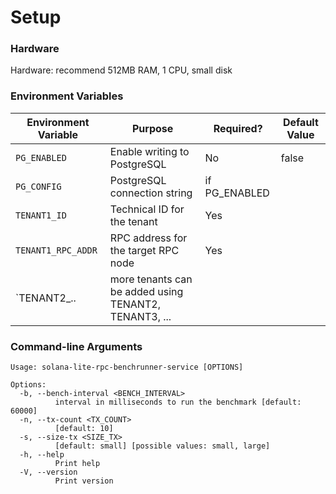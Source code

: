 

# Setup
### Hardware
Hardware: recommend 512MB RAM, 1 CPU, small disk


### Environment Variables
| Environment Variable | Purpose                                               | Required?     | Default Value |
|----------------------|-------------------------------------------------------|---------------|---------------|
| `PG_ENABLED`         | Enable writing to PostgreSQL                          | No            | false         |
| `PG_CONFIG`          | PostgreSQL connection string                          | if PG_ENABLED |               |
| `TENANT1_ID`         | Technical ID for the tenant                           | Yes           |               |
| `TENANT1_RPC_ADDR`   | RPC address for the target RPC node                   | Yes           |               |
| `TENANT2_..          | more tenants can be added using TENANT2, TENANT3, ... |            |               |

### Command-line Arguments
```
Usage: solana-lite-rpc-benchrunner-service [OPTIONS]

Options:
  -b, --bench-interval <BENCH_INTERVAL>
          interval in milliseconds to run the benchmark [default: 60000]
  -n, --tx-count <TX_COUNT>
          [default: 10]
  -s, --size-tx <SIZE_TX>
          [default: small] [possible values: small, large]
  -h, --help
          Print help
  -V, --version
          Print version
```